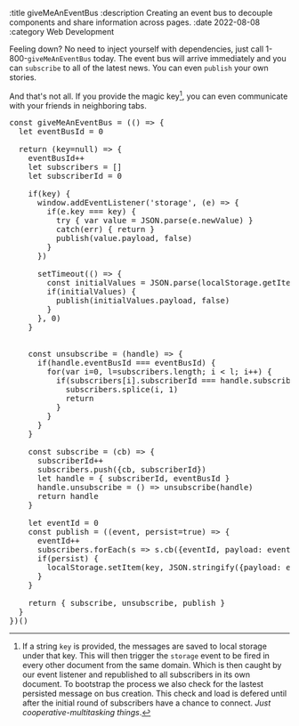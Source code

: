 :title giveMeAnEventBus
:description Creating an event bus to decouple components and share information across pages.
:date 2022-08-08
:category Web Development

Feeling down?
No need to inject yourself with dependencies, just call 1-800-`giveMeAnEventBus` today.
The event bus will arrive immediately and you can `subscribe` to all of the latest news.
You can even `publish` your own stories.

And that's not all.
If you provide the magic key[^1], you can even communicate with your friends in neighboring tabs.

<pre>
const giveMeAnEventBus = (() => {
  let eventBusId = 0

  return (key=null) => {
    eventBusId++
    let subscribers = []
    let subscriberId = 0

    if(key) {
      window.addEventListener('storage', (e) => {
        if(e.key === key) {
          try { var value = JSON.parse(e.newValue) }
          catch(err) { return }
          publish(value.payload, false)
        }
      })

      setTimeout(() => {
        const initialValues = JSON.parse(localStorage.getItem(key))
        if(initialValues) {
          publish(initialValues.payload, false)
        }
      }, 0)
    }


    const unsubscribe = (handle) => {
      if(handle.eventBusId === eventBusId) {
        for(var i=0, l=subscribers.length; i < l; i++) {
          if(subscribers[i].subscriberId === handle.subscriberId) {
            subscribers.splice(i, 1)
            return
          }
        }
      }
    }

    const subscribe = (cb) => {
      subscriberId++
      subscribers.push({cb, subscriberId})
      let handle = { subscriberId, eventBusId }
      handle.unsubscribe = () => unsubscribe(handle)
      return handle
    }

    let eventId = 0
    const publish = ((event, persist=true) => {
      eventId++
      subscribers.forEach(s => s.cb({eventId, payload: event}))
      if(persist) {
        localStorage.setItem(key, JSON.stringify({payload: event, nonce: new Date()}))
      }
    }

    return { subscribe, unsubscribe, publish }
  }
})()
</pre>

[^1]: If a string `key` is provided, the messages are saved to local storage under that key. This will then trigger the `storage` event to be fired in every other document from the same domain. Which is then caught by our event listener and republished to all subscribers in its own document. To bootstrap the process we also check for the lastest persisted message on bus creation. This check and load is defered until after the initial round of subscribers have a chance to connect. _Just cooperative-multitasking things_.
